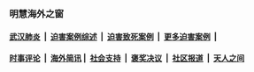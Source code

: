 
### 明慧海外之窗

####  [武汉肺炎](indexes/365.md?t=04130000) &nbsp;|&nbsp;  [迫害案例综述](indexes/328.md?t=04130000) &nbsp;|&nbsp; [迫害致死案例](indexes/277.md?t=04130000)  &nbsp;|&nbsp; [更多迫害案例](indexes/81.md?t=04130000)  &nbsp;|&nbsp; 
####  [时事评论](indexes/19.md?t=04130000) &nbsp;|&nbsp; [海外简讯](indexes/245.md?t=04130000)&nbsp;|&nbsp;  [社会支持](indexes/140.md?t=04130000) &nbsp;|&nbsp; [褒奖决议](indexes/282.md?t=04130000) &nbsp;|&nbsp; [社区报道](indexes/91.md?t=04130000)  &nbsp;|&nbsp; [天人之间](indexes/78.md?t=04130000) 

